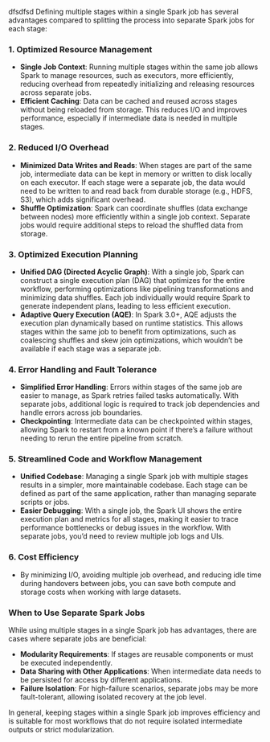 dfsdfsd
Defining multiple stages within a single Spark job has several advantages compared to splitting the process into separate Spark jobs for each stage:

### 1. **Optimized Resource Management**
   - **Single Job Context**: Running multiple stages within the same job allows Spark to manage resources, such as executors, more efficiently, reducing overhead from repeatedly initializing and releasing resources across separate jobs.
   - **Efficient Caching**: Data can be cached and reused across stages without being reloaded from storage. This reduces I/O and improves performance, especially if intermediate data is needed in multiple stages.

### 2. **Reduced I/O Overhead**
   - **Minimized Data Writes and Reads**: When stages are part of the same job, intermediate data can be kept in memory or written to disk locally on each executor. If each stage were a separate job, the data would need to be written to and read back from durable storage (e.g., HDFS, S3), which adds significant overhead.
   - **Shuffle Optimization**: Spark can coordinate shuffles (data exchange between nodes) more efficiently within a single job context. Separate jobs would require additional steps to reload the shuffled data from storage.

### 3. **Optimized Execution Planning**
   - **Unified DAG (Directed Acyclic Graph)**: With a single job, Spark can construct a single execution plan (DAG) that optimizes for the entire workflow, performing optimizations like pipelining transformations and minimizing data shuffles. Each job individually would require Spark to generate independent plans, leading to less efficient execution.
   - **Adaptive Query Execution (AQE)**: In Spark 3.0+, AQE adjusts the execution plan dynamically based on runtime statistics. This allows stages within the same job to benefit from optimizations, such as coalescing shuffles and skew join optimizations, which wouldn’t be available if each stage was a separate job.

### 4. **Error Handling and Fault Tolerance**
   - **Simplified Error Handling**: Errors within stages of the same job are easier to manage, as Spark retries failed tasks automatically. With separate jobs, additional logic is required to track job dependencies and handle errors across job boundaries.
   - **Checkpointing**: Intermediate data can be checkpointed within stages, allowing Spark to restart from a known point if there’s a failure without needing to rerun the entire pipeline from scratch.

### 5. **Streamlined Code and Workflow Management**
   - **Unified Codebase**: Managing a single Spark job with multiple stages results in a simpler, more maintainable codebase. Each stage can be defined as part of the same application, rather than managing separate scripts or jobs.
   - **Easier Debugging**: With a single job, the Spark UI shows the entire execution plan and metrics for all stages, making it easier to trace performance bottlenecks or debug issues in the workflow. With separate jobs, you’d need to review multiple job logs and UIs.

### 6. **Cost Efficiency**
   - By minimizing I/O, avoiding multiple job overhead, and reducing idle time during handovers between jobs, you can save both compute and storage costs when working with large datasets.

### When to Use Separate Spark Jobs
While using multiple stages in a single Spark job has advantages, there are cases where separate jobs are beneficial:
   - **Modularity Requirements**: If stages are reusable components or must be executed independently.
   - **Data Sharing with Other Applications**: When intermediate data needs to be persisted for access by different applications.
   - **Failure Isolation**: For high-failure scenarios, separate jobs may be more fault-tolerant, allowing isolated recovery at the job level. 

In general, keeping stages within a single Spark job improves efficiency and is suitable for most workflows that do not require isolated intermediate outputs or strict modularization.
